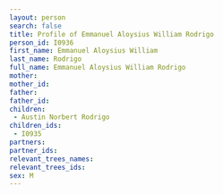```yaml
---
layout: person
search: false
title: Profile of Emmanuel Aloysius William Rodrigo
person_id: I0936
first_name: Emmanuel Aloysius William
last_name: Rodrigo
full_name: Emmanuel Aloysius William Rodrigo
mother: 
mother_id: 
father: 
father_id: 
children:
 - Austin Norbert Rodrigo
children_ids:
 - I0935
partners:
partner_ids:
relevant_trees_names:
relevant_trees_ids:
sex: M
---
```


